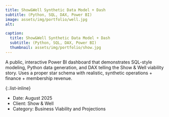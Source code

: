```yaml
---
title: Show&Well Synthetic Data Model + Dash
subtitle: (Python, SQL, DAX, Power BI)
image: assets/img/portfolio/well.jpg
alt: 

caption:
  title: Show&Well Synthetic Data Model + Dash
  subtitle: (Python, SQL, DAX, Power BI) 
  thumbnail: assets/img/portfolio/show.jpg
---
```

A public, interactive Power BI dashboard that demonstrates SQL-style modeling, Python data generation, and DAX telling the Show & Well viability story.
Uses a proper star schema with realistic, synthetic operations + finance + membership revenue.

{:.list-inline}
- Date: August 2025
- Client: Show & Well
- Category: Business Viability and Projections

